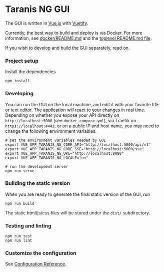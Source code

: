 # Taranis NG GUI

The GUI is written in [Vue.js](https://vuejs.org/) with [Vuetify](https://vuetifyjs.com/en/).

Currently, the best way to build and deploy is via Docker. For more information, see [docker/README.md](../../docker/README.md) and the [toplevel README.md file](../../README.md).

If you wish to develop and build the GUI separately, read on.

### Project setup

Install the dependencies

```
npm install
```

### Developing

You can run the GUI on the local machine, and edit it with your favorite IDE or text editor. The application will react to your changes in real time. Depending on whether you expose your API directly on `http://localhost:5000` (see `docker-compose.yml`), via Traefik on `https://localhost:4443`, or on a public IP and host name, you may need to change the following environment variables.

```
# set the environment variables needed by GUI
export VUE_APP_TARANIS_NG_CORE_API="http://localhost:5000/api/v1"
export VUE_APP_TARANIS_NG_CORE_SSE="http://localhost:5000/sse"
export VUE_APP_TARANIS_NG_URL="http://localhost:8080"
export VUE_APP_TARANIS_NG_LOCALE="en"

# run the development server
npm run serve
```

### Building the static version

When you are ready to generate the final static version of the GUI, run

```
npm run build
```

The static html/js/css files will be stored under the `dist/` subdirectory.

### Testing and linting

```
npm run test
npm run lint
```

### Customize the configuration

See [Configuration Reference](https://cli.vuejs.org/config/).
